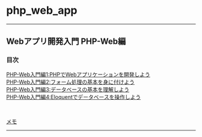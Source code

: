 # php_web_app

***

## Webアプリ開発入門 PHP-Web編
### 目次
[PHP-Web入門編1:PHPでWebアプリケーションを開発しよう](doc/w01_php_web01.md)</br>
[PHP-Web入門編2:フォーム処理の基本を身に付けよう](doc/w02_php_web02.md)</br>
[PHP-Web入門編3:データベースの基本を理解しよう](doc/w03_php_web03.md)</br>
[PHP-Web入門編4:Eloquentでデータベースを操作しよう](doc/w04_php_web04.md)</br>

 </br>

[メモ](doc/memo.md)</br>

***


